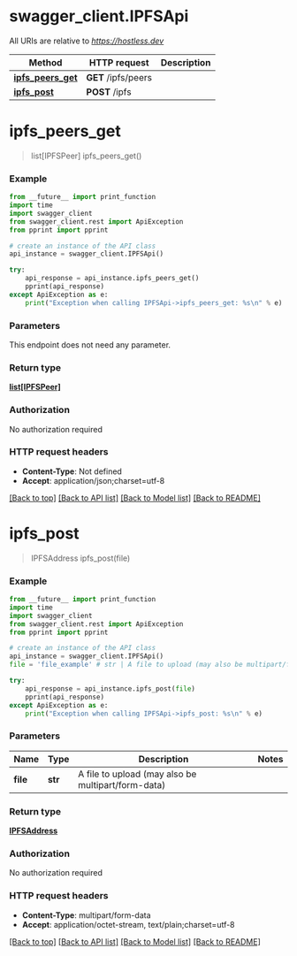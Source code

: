 # swagger_client.IPFSApi

All URIs are relative to *https://hostless.dev*

Method | HTTP request | Description
------------- | ------------- | -------------
[**ipfs_peers_get**](IPFSApi.md#ipfs_peers_get) | **GET** /ipfs/peers | 
[**ipfs_post**](IPFSApi.md#ipfs_post) | **POST** /ipfs | 


# **ipfs_peers_get**
> list[IPFSPeer] ipfs_peers_get()



### Example
```python
from __future__ import print_function
import time
import swagger_client
from swagger_client.rest import ApiException
from pprint import pprint

# create an instance of the API class
api_instance = swagger_client.IPFSApi()

try:
    api_response = api_instance.ipfs_peers_get()
    pprint(api_response)
except ApiException as e:
    print("Exception when calling IPFSApi->ipfs_peers_get: %s\n" % e)
```

### Parameters
This endpoint does not need any parameter.

### Return type

[**list[IPFSPeer]**](IPFSPeer.md)

### Authorization

No authorization required

### HTTP request headers

 - **Content-Type**: Not defined
 - **Accept**: application/json;charset=utf-8

[[Back to top]](#) [[Back to API list]](../README.md#documentation-for-api-endpoints) [[Back to Model list]](../README.md#documentation-for-models) [[Back to README]](../README.md)

# **ipfs_post**
> IPFSAddress ipfs_post(file)



### Example
```python
from __future__ import print_function
import time
import swagger_client
from swagger_client.rest import ApiException
from pprint import pprint

# create an instance of the API class
api_instance = swagger_client.IPFSApi()
file = 'file_example' # str | A file to upload (may also be multipart/form-data)

try:
    api_response = api_instance.ipfs_post(file)
    pprint(api_response)
except ApiException as e:
    print("Exception when calling IPFSApi->ipfs_post: %s\n" % e)
```

### Parameters

Name | Type | Description  | Notes
------------- | ------------- | ------------- | -------------
 **file** | **str**| A file to upload (may also be multipart/form-data) | 

### Return type

[**IPFSAddress**](IPFSAddress.md)

### Authorization

No authorization required

### HTTP request headers

 - **Content-Type**: multipart/form-data
 - **Accept**: application/octet-stream, text/plain;charset=utf-8

[[Back to top]](#) [[Back to API list]](../README.md#documentation-for-api-endpoints) [[Back to Model list]](../README.md#documentation-for-models) [[Back to README]](../README.md)

